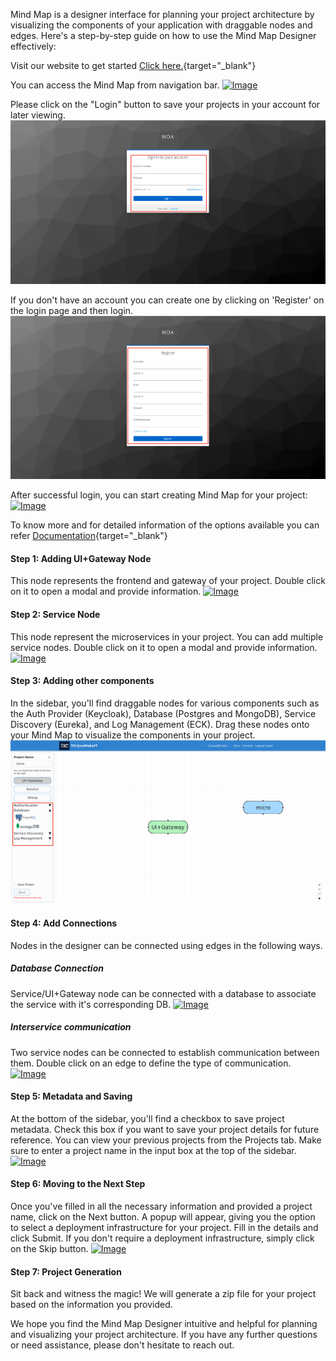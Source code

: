 Mind Map is a designer interface for planning your project architecture by visualizing the components of your application with draggable nodes and edges. Here's a step-by-step guide on how to use the Mind Map Designer effectively:

Visit our website to get started [Click here.](http://wda-ui.s3-website.ap-south-1.amazonaws.com/){target="_blank"}

You can access the Mind Map from navigation bar.
<a href="/Images/Navigatetomindmap.png" target="_blank"><img src="/Images/Navigatetomindmap.png" alt="Image"></a>

Please click on the "Login" button to save your projects in your account for later viewing.
<a href="/Images/Loginpage.png" target="_blank"><img src="/Images/Loginpage.png" alt="Image"></a>

If you don't have an account you can create one by clicking on 'Register' on the login page and then login.
<a href="/Images/Signup.png" target="_blank"><img src="/Images/Signup.png" alt="Image"></a>

After successful login, you can start creating Mind Map for your project:
<a href="/Images/Mindmappage.png" target="_blank"><img src="/Images/Mindmappage.png" alt="Image"></a>

To know more and for detailed information of the options available you can refer [Documentation](/Documentation/MindMap/mindMap/){target="_blank"}

#### Step 1: Adding UI+Gateway Node
This node represents the frontend and gateway of your project. Double click on it to open a modal and provide information.
<a href="/Images/UIgatewaynode.png" target="_blank"><img src="/Images/UIgatewaynode.png" alt="Image"></a>

#### Step 2: Service Node
This node represent the microservices in your project. You can add multiple service nodes. Double click on it to open a modal and provide information.
<a href="/Images/Servicenode.png" target="_blank"><img src="/Images/Servicenode.png" alt="Image"></a>

#### Step 3: Adding other components
In the sidebar, you'll find draggable nodes for various components such as the Auth Provider (Keycloak), Database (Postgres and MongoDB), Service Discovery (Eureka), and Log Management (ECK). Drag these nodes onto your Mind Map to visualize the components in your project.
<a href="/Images/Othercomponents.png" target="_blank"><img src="/Images/Othercomponents.png" alt="Image"></a>


#### Step 4: Add Connections
Nodes in the designer can be connected using edges in the following ways.
##### Database Connection
Service/UI+Gateway node can be connected with a database to associate the service with it's corresponding DB.
<a href="/Images/Edges.png" target="_blank"><img src="/Images/Edges.png" alt="Image"></a>

##### Interservice communication
Two service nodes can be connected to establish communication between them. Double click on an edge to define the type of communication.
<a href="/Images/Addingcommunication.png" target="_blank"><img src="/Images/Addingcommunication.png" alt="Image"></a>

#### Step 5: Metadata and Saving
At the bottom of the sidebar, you'll find a checkbox to save project metadata. Check this box if you want to save your project details for future reference. You can view your previous projects from the Projects tab. Make sure to enter a project name in the input box at the top of the sidebar.
<a href="/Images/Nextbutton.png" target="_blank"><img src="/Images/Nextbutton.png" alt="Image"></a>

#### Step 6: Moving to the Next Step
Once you've filled in all the necessary information and provided a project name, click on the Next button. A popup will appear, giving you the option to select a deployment infrastructure for your project. Fill in the details and click Submit. If you don't require a deployment infrastructure, simply click on the Skip button.
<a href="/Images/Deployinfra.png" target="_blank"><img src="/Images/Deployinfra.png" alt="Image"></a>

#### Step 7: Project Generation
Sit back and witness the magic! We will generate a zip file for your project based on the information you provided.

We hope you find the Mind Map Designer intuitive and helpful for planning and visualizing your project architecture. If you have any further questions or need assistance, please don't hesitate to reach out. 